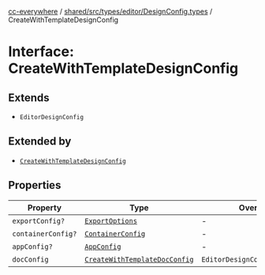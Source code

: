 [cc-everywhere](../../../../../../index.md) / [shared/src/types/editor/DesignConfig.types](../index.md) / CreateWithTemplateDesignConfig

# Interface: CreateWithTemplateDesignConfig

## Extends

- `EditorDesignConfig`

## Extended by

- [`CreateWithTemplateDesignConfig`](../../../3p/editor/DesignConfig.types/interfaces/CreateWithTemplateDesignConfig.md)

## Properties

| Property | Type | Overrides | Inherited from |
| ------ | ------ | ------ | ------ |
| `exportConfig?` | [`ExportOptions`](../../../ExportConfig.types/type-aliases/ExportOptions.md) | - | `EditorDesignConfig.exportConfig` |
| `containerConfig?` | [`ContainerConfig`](../../../ContainerConfig.types/type-aliases/ContainerConfig.md) | - | `EditorDesignConfig.containerConfig` |
| `appConfig?` | [`AppConfig`](../../AppConfig.types/type-aliases/AppConfig.md) | - | `EditorDesignConfig.appConfig` |
| `docConfig` | [`CreateWithTemplateDocConfig`](../../DocConfig.types/interfaces/CreateWithTemplateDocConfig.md) | `EditorDesignConfig.docConfig` | - |
